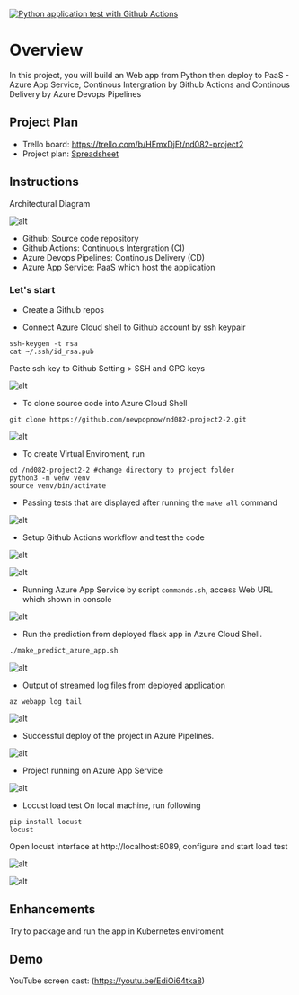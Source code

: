 [![Python application test with Github Actions](https://github.com/newpopnow/nd082-project2-2/actions/workflows/main.yml/badge.svg)](https://github.com/newpopnow/nd082-project2-2/actions/workflows/main.yml)

# Overview

In this project, you will build an Web app from Python then deploy to PaaS - Azure App Service, Continous Intergration by Github Actions and Continous Delivery by Azure Devops Pipelines

## Project Plan

* Trello board: https://trello.com/b/HEmxDjEt/nd082-project2
* Project plan: [Spreadsheet](/nd082-project2_planning.xlsx)

## Instructions

Architectural Diagram

![alt](/img/diagram.drawio.png)

- Github: Source code repository
- Github Actions: Continuous Intergration (CI)
- Azure Devops Pipelines: Continous Delivery (CD)
- Azure App Service: PaaS which host the application

### Let's start
* Create a Github repos

* Connect Azure Cloud shell to Github account by ssh keypair
```
ssh-keygen -t rsa
cat ~/.ssh/id_rsa.pub
```
Paste ssh key to Github Setting > SSH and GPG keys

![alt](/img/gh_add_sshkey.png)

* To clone source code into Azure Cloud Shell

```
git clone https://github.com/newpopnow/nd082-project2-2.git
```

![alt](/img/project_cloned_to_azure_cloud_shell.png)

* To create Virtual Enviroment, run
```
cd /nd082-project2-2 #change directory to project folder
python3 -m venv venv
source venv/bin/activate
```

* Passing tests that are displayed after running the `make all` command

![alt](/img/venv_passing_test_Makefile.png)

* Setup Github Actions workflow and test the code

![alt](/img/gh_actions_workflow.png)

![alt](/img/github_action_pass.png)

* Running Azure App Service by script `commands.sh`, access Web URL which shown in console

![alt](/img/az_webapp_running.png)

* Run the prediction from deployed flask app in Azure Cloud Shell.

```bash
./make_predict_azure_app.sh
```

![alt](/img/make_prediction.png)

* Output of streamed log files from deployed application
```
az webapp log tail
```

![alt](/img/az_webapp_log_tail.png)

* Successful deploy of the project in Azure Pipelines.

![alt](/img/az_pipelines_run.png)

* Project running on Azure App Service

![alt](/img/azure_web_app_deployed.png)

* Locust load test
On local machine, run following
```
pip install locust
locust
```
Open locust interface at http://localhost:8089, configure and start load test

![alt](/img/locust_new_load_test.png)

![alt](/img/locust_load_test.png)

## Enhancements

Try to package and run the app in Kubernetes enviroment

## Demo 

YouTube screen cast: (https://youtu.be/EdiOi64tka8)

